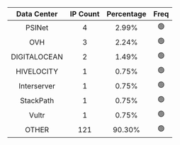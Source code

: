 | Data Center | IP Count | Percentage | Freq |
|:------------:|:--------:|:-----------:|:-----:|
| PSINet | 4 | 2.99% | 🟢 |
| OVH | 3 | 2.24% | 🟢 |
| DIGITALOCEAN | 2 | 1.49% | 🟢 |
| HIVELOCITY | 1 | 0.75% | 🟢 |
| Interserver | 1 | 0.75% | 🟢 |
| StackPath | 1 | 0.75% | 🟢 |
| Vultr | 1 | 0.75% | 🟢 |
| OTHER | 121 | 90.30% | 🟢 |